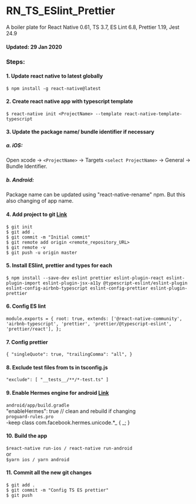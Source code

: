 # RN_TS_ESlint_Prettier

A boiler plate for React Native 0.61, TS 3.7, ES Lint 6.8, Prettier 1.19, Jest 24.9

#### Updated: 29 Jan 2020

### Steps:

#### 1. Update react native to latest globally

`$ npm install -g react-native@latest`

#### 2. Create react native app with typescript template

`$ react-native init <ProjectName> --template react-native-template-typescript`

#### 3. Update the package name/ bundle identifier if necessary

##### a. iOS:

Open xcode -> `<ProjectName>` -> Targets `<select ProjectName>` -> General -> Bundle Identifier.

##### b. Android:

Package name can be updated using "react-native-rename" npm. But this also changing of app name.

#### 4. Add project to git <a href="https://help.github.com/en/github/importing-your-projects-to-github/adding-an-existing-project-to-github-using-the-command-line">Link </a>

`$ git init`</br>
`$ git add .`</br>
`$ git commit -m "Initial commit"`</br>
`$ git remote add origin <remote_repository_URL>`</br>
`$ git remote -v`</br>
`$ git push -u origin master`

#### 5. Install ESlint, prettier and types for each

`$ npm install --save-dev eslint prettier eslint-plugin-react eslint-plugin-import eslint-plugin-jsx-a11y @typescript-eslint/eslint-plugin eslint-config-airbnb-typescript eslint-config-prettier eslint-plugin-prettier`

#### 6. Config ES lint

`module.exports = { root: true, extends: ['@react-native-community', 'airbnb-typescript', 'prettier', 'prettier/@typescript-eslint', 'prettier/react'], };`

#### 7. Config prettier

`{ "singleQuote": true, "trailingComma": "all", }`

#### 8. Exclude test files from ts in tsconfig.js

`"exclude": [ "__tests__/**/*-test.ts" ]`

#### 9. Enable Hermes engine for android <a href="https://facebook.github.io/react-native/docs/hermes">Link</a>

`android/app/build.gradle`<br/>
"enableHermes": true // clean and rebuild if changing</br>
`proguard-rules.pro`</br>
-keep class com.facebook.hermes.unicode.\*_ { _; }

#### 10. Build the app

`$react-native run-ios / react-native run-android`<br/>
or<br/>
`$yarn ios / yarn android`<br/>

#### 11. Commit all the new git changes

`$ git add .` </br>
`$ git commit -m "Config TS ES prettier"`</br>
`$ git push`</br>
